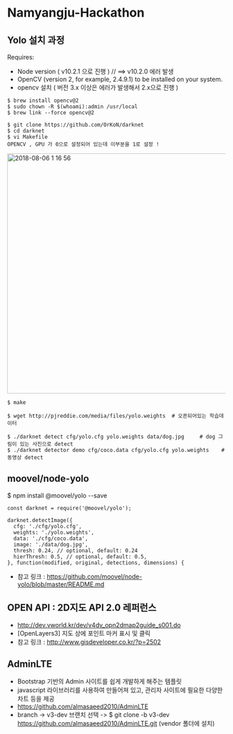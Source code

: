 # Namyangju-Hackathon

## Yolo 설치 과정 

Requires: 

- Node version ( v10.2.1 으로 진행 )  // ==> v10.2.0 에러 발생
- OpenCV (version 2, for example, 2.4.9.1) to be installed on your system.
- opencv 설치 ( 버전 3.x 이상은 에러가 발생해서 2.x으로 진행 )
```
$ brew install opencv@2
$ sudo chown -R $(whoami):admin /usr/local
$ brew link --force opencv@2
```

```
$ git clone https://github.com/OrKoN/darknet
$ cd darknet
$ vi Makefile
OPENCV , GPU 가 0으로 설정되어 있는데 이부분을 1로 설정 ! 
```
<img width="554" alt="2018-08-06 1 16 56" src="https://user-images.githubusercontent.com/26623547/43687776-824e0d10-9916-11e8-94a3-72296c5e70c8.png">

```
$ make

$ wget http://pjreddie.com/media/files/yolo.weights  # 오픈되어있는 학습데이터 

$ ./darknet detect cfg/yolo.cfg yolo.weights data/dog.jpg     # dog 그림이 있는 사진으로 detect
$ ./darknet detector demo cfg/coco.data cfg/yolo.cfg yolo.weights    # 동영상 detect
```

## moovel/node-yolo 

$ npm install @moovel/yolo --save

```
const darknet = require('@moovel/yolo');

darknet.detectImage({
  cfg: './cfg/yolo.cfg',
  weights: './yolo.weights',
  data: './cfg/coco.data',
  image: './data/dog.jpg',
  thresh: 0.24, // optional, default: 0.24
  hierThresh: 0.5, // optional, default: 0.5,
}, function(modified, original, detections, dimensions) {
```

- 참고 링크 : https://github.com/moovel/node-yolo/blob/master/README.md

## OPEN API : 2D지도 API 2.0 레퍼런스 

- http://dev.vworld.kr/dev/v4dv_opn2dmap2guide_s001.do 
- [OpenLayers3] 지도 상에 포인트 마커 표시 및 클릭
- 참고 링크 : http://www.gisdeveloper.co.kr/?p=2502

## AdminLTE 

 - Bootstrap 기반의 Admin 사이트를 쉽게 개발하게 해주는 템플릿
 - javascript 라이브러리를 사용하여 만들어져 있고, 관리자 사이트에 필요한 다양한 차트 등을 제공
 - https://github.com/almasaeed2010/AdminLTE 
 - branch  ->  v3-dev 브랜치 선택  -> $ git clone -b v3-dev https://github.com/almasaeed2010/AdminLTE.git (vendor 폴더에 설치)
